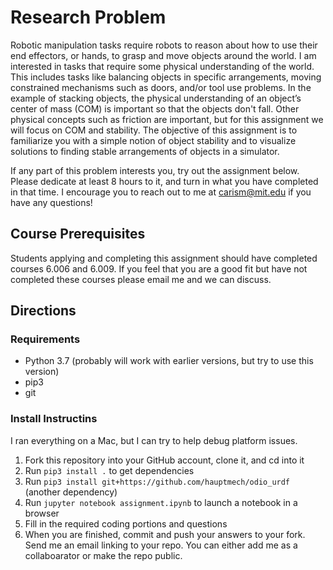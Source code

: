 # Research Problem

Robotic manipulation tasks require robots to reason about how to use their end effectors, or hands, to grasp and move objects around the world. I am interested in tasks that require some physical understanding of the world. This includes tasks like balancing objects in specific arrangements, moving constrained mechanisms such as doors, and/or tool use problems. In the example of stacking objects, the physical understanding of an object’s center of mass (COM) is important so that the objects don't fall. Other physical concepts such as friction are important, but for this assignment we will focus on COM and stability. The objective of this assignment is to familiarize you with a simple notion of object stability and to visualize solutions to finding stable arrangements of objects in a simulator.

If any part of this problem interests you, try out the assignment below. Please dedicate at least 8 hours to it, and turn in what you have completed in that time. I encourage you to reach out to me at carism@mit.edu if you have any questions!

## Course Prerequisites

Students applying and completing this assignment should have completed courses 6.006 and 6.009. If you feel that you are a good fit but have not completed these courses please email me and we can discuss.

## Directions

### Requirements

- Python 3.7 (probably will work with earlier versions, but try to use this version)
- pip3
- git

### Install Instructins

I ran everything on a Mac, but I can try to help debug platform issues.

1. Fork this repository into your GitHub account, clone it, and cd into it
2. Run ```pip3 install .``` to get dependencies
3. Run ```pip3 install git+https://github.com/hauptmech/odio_urdf``` (another dependency)
4. Run ```jupyter notebook assignment.ipynb``` to launch a notebook in a browser
5. Fill in the required coding portions and questions
6. When you are finished, commit and push your answers to your fork. Send me an email linking to your repo. You can either add me as a collaboarator or make the repo public.
